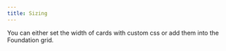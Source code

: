 ```yaml
---
title: Sizing
---
```

You can either set the width of cards with custom css or add them into the Foundation grid.
